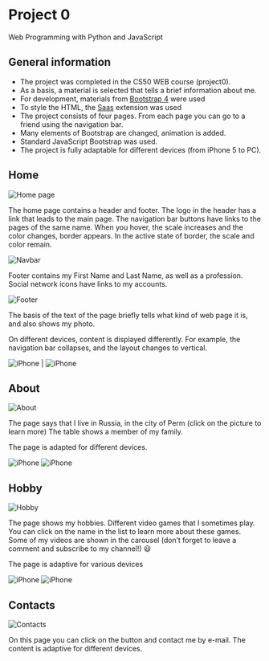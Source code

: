 # Project 0

Web Programming with Python and JavaScript

## General information

- The project was completed in the CS50 WEB course (project0).
- As a basis, a material is selected that tells a brief information about me.
- For development, materials from [Bootstrap 4](https://getbootstrap.com/) were used 
- To style the HTML, the [Saas](https://sass-lang.com/) extension was used 
- The project consists of four pages. From each page you can go to a friend using the navigation bar.
- Many elements of Bootstrap are changed, animation is added. 
- Standard JavaScript Bootstrap was used.
- The project is fully adaptable for different devices (from iPhone 5 to PC).

## Home

![Home page](https://pix.my/o/2qyzsn.png)

The home page contains a header and footer. The logo in the header has a link that leads to the main page.
The navigation bar buttons have links to the pages of the same name. When you hover, the scale increases and the color changes, border appears. In the active state of border, the scale and color remain.

![Navbar](https://pix.my/o/qYLNFB.png)

Footer contains my First Name and Last Name, as well as a profession. Social network icons have links to my accounts.

![Footer](https://pix.my/o/p7q5FL.png)

The basis of the text of the page briefly tells what kind of web page it is, and also shows my photo.

On different devices, content is displayed differently. For example, the navigation bar collapses, and the layout changes to vertical.

![iPhone](https://pix.my/o/jI8a2n.png) | ![iPhone](https://pix.my/o/fydu0O.png)

## About

![About](https://pix.my/o/zIk90p.png)

The page says that I live in Russia, in the city of Perm (click on the picture to learn more)
The table shows a member of my family.

The page is adapted for different devices.

![iPhone](https://pix.my/o/bUc4v6.png)    ![iPhone](https://pix.my/o/qhoUie.png)

## Hobby

![Hobby](https://pix.my/o/DUjQnK.png)

The page shows my hobbies. Different video games that I sometimes play. You can click on the name in the list to learn more about these games.
Some of my videos are shown in the carousel (don’t forget to leave a comment and subscribe to my channel!) :smiley:	

The page is adaptive for various devices

![iPhone](https://pix.my/o/K58DLt.png)     ![iPhone](https://pix.my/o/Dqc57a.png)

## Contacts

![Contacts](https://pix.my/o/hKQuYy.png)

On this page you can click on the button and contact me by e-mail.
The content is adaptive for different devices.
